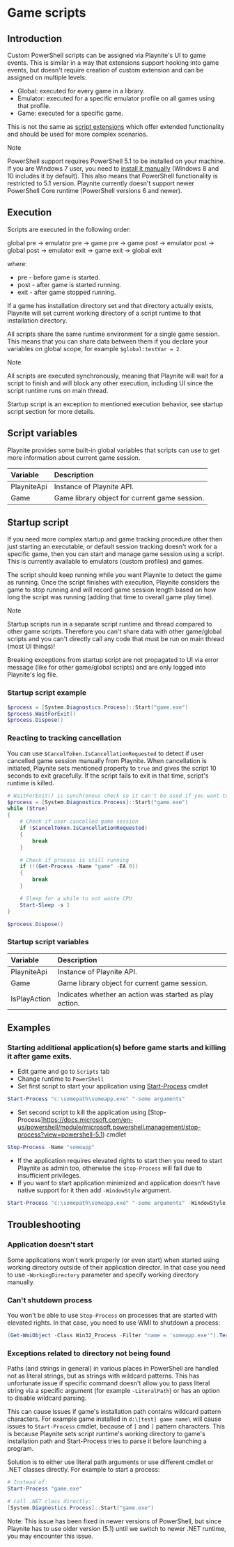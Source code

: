Game scripts
=====================

Introduction
---------------------

Custom PowerShell scripts can be assigned via Playnite's UI to game events. This is similar in a way that extensions support hooking into game events, but doesn't require creation of custom extension and can be assigned on multiple levels:

- Global: executed for every game in a library.
- Emulator: executed for a specific emulator profile on all games using that profile.
- Game: executed for a specific game.

This is not the same as [script extensions](../tutorials/extensions/intro.md) which offer extended functionality and should be used for more complex scenarios.

> [!NOTE] 
> PowerShell support requires PowerShell 5.1 to be installed on your machine. If you are Windows 7 user, you need to [install it manually](https://www.microsoft.com/en-us/download/details.aspx?id=54616) (Windows 8 and 10 includes it by default). This also means that PowerShell functionality is restricted to 5.1 version. Playnite currently doesn't support newer PowerShell Core runtime (PowerShell versions 6 and newer).

Execution
---------------------

Scripts are executed in the following order:

global pre -> emulator pre -> game pre -> game post -> emulator post -> global post -> emulator exit -> game exit -> global exit

where:

- pre - before game is started.
- post - after game is started running.
- exit - after game stopped running.

If a game has installation directory set and that directory actually exists, Playnite will set current working directory of a script runtime to that installation directory.

All scripts share the same runtime environment for a single game session. This means that you can share data between them if you declare your variables on global scope, for example `$global:testVar = 2`.

> [!NOTE] 
> All scripts are executed synchronously, meaning that Playnite will wait for a script to finish and will block any other execution, including UI since the script runtime runs on main thread.

Startup script is an exception to mentioned execution behavior, see startup script section for more details.

Script variables
---------------------

Playnite provides some built-in global variables that scripts can use to get more information about current game session.

| Variable | Description |
| :-- | :-- |
| PlayniteApi | Instance of Playnite API. |
| Game | Game library object for current game session. |

Startup script
---------------------

If you need more complex startup and game tracking procedure other then just starting an executable, or default session tracking doesn't work for a specific game, then you can start and manage game session using a script. This is currently available to emulators (custom profiles) and games.

The script should keep running while you want Playnite to detect the game as running. Once the script finishes with execution, Playnite considers the game to stop running and will record game session length based on how long the script was running (adding that time to overall game play time).

> [!NOTE]
> Startup scripts run in a separate script runtime and thread compared to other game scripts. Therefore you can't share data with other game/global scripts and you can't directly call any code that must be run on main thread (most UI things)!
>
> Breaking exceptions from startup script are not propagated to UI via error message (like for other game/global scripts) and are only logged into Playnite's log file.

### Startup script example

```powershell
$process = [System.Diagnostics.Process]::Start("game.exe")
$process.WaitForExit()
$process.Dispose()
```

### Reacting to tracking cancellation

You can use `$CancelToken.IsCancellationRequested` to detect if user cancelled game session manually from Playnite. When cancellation is initiated, Playnite sets mentioned property to `true` and gives the script 10 seconds to exit gracefully. If the script fails to exit in that time, script's runtime is killed.

```powershell
# WaitForExit() is synchronous check so it can't be used if you want to support session cancellation
$process = [System.Diagnostics.Process]::Start("game.exe")
while ($true)
{
    # Check if user cancelled game session
    if ($CancelToken.IsCancellationRequested)
    {
        break
    }

    # Check if process is still running
    if (!(Get-Process -Name "game" -EA 0))
    {
        break
    }

    # Sleep for a while to not waste CPU
    Start-Sleep -s 1
}

$process.Dispose()
```

### Startup script variables

| Variable | Description |
| :-- | :-- |
| PlayniteApi | Instance of Playnite API. |
| Game | Game library object for current game session. |
| IsPlayAction | Indicates whether an action was started as play action. |

Examples
---------------------

### Starting additional application(s) before game starts and killing it after game exits.

* Edit game and go to `Scripts` tab
* Change runtime to `PowerShell`
* Set first script to start your application using [Start-Process](https://docs.microsoft.com/en-us/powershell/module/microsoft.powershell.management/start-process?view=powershell-5.1) cmdlet

```powershell
Start-Process "c:\somepath\someapp.exe" "-some arguments"
```

* Set second script to kill the application using [Stop-Process]https://docs.microsoft.com/en-us/powershell/module/microsoft.powershell.management/stop-process?view=powershell-5.1) cmdlet

```powershell
Stop-Process -Name "someapp"
```

* If the application requires elevated rights to start then you need to start Playnite as admin too, otherwise the `Stop-Process` will fail due to insufficient privileges.
* If you want to start application minimized and application doesn't have native support for it then add `-WindowStyle` argument.

```powershell
Start-Process "c:\somepath\someapp.exe" "-some arguments" -WindowStyle Minimized
```

Troubleshooting
---------------------

### Application doesn't start

Some applications won't work properly (or even start) when started using working directory outside of their application director. In that case you need to use `-WorkingDirectory` parameter and specify working directory manually.

### Can't shutdown process

You won't be able to use `Stop-Process` on processes that are started with elevated rights. In that case, you need to use WMI to shutdown a process:

```powershell
(Get-WmiObject -Class Win32_Process -Filter "name = 'someapp.exe'").Terminate()
```
### Exceptions related to directory not being found

Paths (and strings in general) in various places in PowerShell are handled not as literal strings, but as strings with wildcard patterns. This has unfortunate issue if specific command doesn't allow you to pass literal string via a specific argument (for example `-LiteralPath`) or has an option to disable wildcard parsing.

This can cause issues if game's installation path contains wildcard pattern characters. For example game installed in `d:\[test] game name\` will cause issues to `Start-Process` cmdlet, because of `[` and `]` pattern characters. This is because Playnite sets script runtime's working directory to game's installation path and Start-Process tries to parse it before launching a program.

Solution is to either use literal path arguments or use different cmdlet or .NET classes directly. For example to start a process:

```powershell
# Instead of:
Start-Process "game.exe"

# call .NET class directly:
[System.Diagnostics.Process]::Start("game.exe")
```

Note: This issue has been fixed in newer versions of PowerShell, but since Playnite has to use older version (5.1) until we switch to newer .NET runtime, you may encounter this issue.